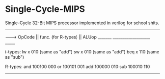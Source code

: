 # Single-Cycle-MIPS
Single-Cycle 32-Bit MIPS processor implemented in verilog for school shits.


_______________________________________________________________________________________

--->      OpCode     ||   func. (for R-types)      ||       ALUop
          _______         ___________________               _____


i-types:	  lw			              x			                     010 (same as "add")
	          sw			              x			                     010 (same as "add")
	          beq		              	x			                     110 (same as "sub")

R-types:    and		              100100			                 000
	          or		              100101			                 001
	          add		              100000		                   010
	          sub		              100010			                 110

________________________________________________________________________________________
